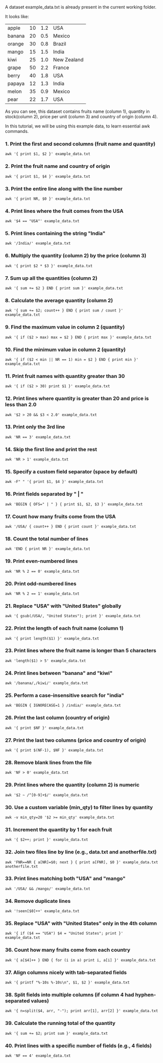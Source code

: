 
A dataset example_data.txt is already present in the current working folder.

It looks like:

|         |          |       |             |
|---------|----------|-------|-------------|
| apple   | 10       | 1.2   | USA         |
| banana  | 20       | 0.5   | Mexico      |
| orange  | 30       | 0.8   | Brazil      |
| mango   | 15       | 1.5   | India       |
| kiwi    | 25       | 1.0   | New Zealand |
| grape   | 50       | 2.2   | France      |
| berry   | 40       | 1.8   | USA         |
| papaya  | 12       | 1.3   | India       |
| melon   | 35       | 0.9   | Mexico      |
| pear    | 22       | 1.7   | USA         |


As you can see, this dataset contains fruits name (column 1), quantity in stock(column 2), price per unit (column 3) and country of origin (column 4).

In this tutorial, we will be using this example data, to learn essential awk commands.


### 1. Print the first and second columns (fruit name and quantity)
    awk '{ print $1, $2 }' example_data.txt

### 2. Print the fruit name and country of origin
    awk '{ print $1, $4 }' example_data.txt

### 3. Print the entire line along with the line number
    awk '{ print NR, $0 }' example_data.txt

### 4. Print lines where the fruit comes from the USA
    awk '$4 == "USA"' example_data.txt

### 5. Print lines containing the string "India"
    awk '/India/' example_data.txt

### 6. Multiply the quantity (column 2) by the price (column 3)
    awk '{ print $2 * $3 }' example_data.txt

### 7. Sum up all the quantities (column 2)
    awk '{ sum += $2 } END { print sum }' example_data.txt

### 8. Calculate the average quantity (column 2)
    awk '{ sum += $2; count++ } END { print sum / count }' example_data.txt

### 9. Find the maximum value in column 2 (quantity)
    awk '{ if ($2 > max) max = $2 } END { print max }' example_data.txt

### 10. Find the minimum value in column 2 (quantity)
    awk '{ if ($2 < min || NR == 1) min = $2 } END { print min }' example_data.txt

### 11. Print fruit names with quantity greater than 30
    awk '{ if ($2 > 30) print $1 }' example_data.txt

### 12. Print lines where quantity is greater than 20 and price is less than 2.0
    awk '$2 > 20 && $3 < 2.0' example_data.txt

### 13. Print only the 3rd line
    awk 'NR == 3' example_data.txt

### 14. Skip the first line and print the rest
    awk 'NR > 1' example_data.txt

### 15. Specify a custom field separator (space by default)
    awk -F" " '{ print $1, $4 }' example_data.txt

### 16. Print fields separated by " | "
    awk 'BEGIN { OFS=" | " } { print $1, $2, $3 }' example_data.txt

### 17. Count how many fruits come from the USA
    awk '/USA/ { count++ } END { print count }' example_data.txt

### 18. Count the total number of lines
    awk 'END { print NR }' example_data.txt

### 19. Print even-numbered lines
    awk 'NR % 2 == 0' example_data.txt

### 20. Print odd-numbered lines
    awk 'NR % 2 == 1' example_data.txt

### 21. Replace "USA" with "United States" globally
    awk '{ gsub(/USA/, "United States"); print }' example_data.txt

### 22. Print the length of each fruit name (column 1)
    awk '{ print length($1) }' example_data.txt

### 23. Print lines where the fruit name is longer than 5 characters
    awk 'length($1) > 5' example_data.txt

### 24. Print lines between "banana" and "kiwi"
    awk '/banana/,/kiwi/' example_data.txt

### 25. Perform a case-insensitive search for "india"
    awk 'BEGIN { IGNORECASE=1 } /india/' example_data.txt

### 26. Print the last column (country of origin)
    awk '{ print $NF }' example_data.txt

### 27. Print the last two columns (price and country of origin)
    awk '{ print $(NF-1), $NF }' example_data.txt

### 28. Remove blank lines from the file
    awk 'NF > 0' example_data.txt

### 29. Print lines where the quantity (column 2) is numeric
    awk '$2 ~ /^[0-9]+$/' example_data.txt

### 30. Use a custom variable (min_qty) to filter lines by quantity
    awk -v min_qty=20 '$2 >= min_qty' example_data.txt

### 31. Increment the quantity by 1 for each fruit
    awk '{ $2++; print }' example_data.txt

### 32. Join two files line by line (e.g., data.txt and anotherfile.txt)
    awk 'FNR==NR { a[NR]=$0; next } { print a[FNR], $0 }' example_data.txt anotherfile.txt

### 33. Print lines matching both "USA" and "mango"
    awk '/USA/ && /mango/' example_data.txt

### 34. Remove duplicate lines
    awk '!seen[$0]++' example_data.txt

### 35. Replace "USA" with "United States" only in the 4th column
    awk '{ if ($4 == "USA") $4 = "United States"; print }' example_data.txt

### 36. Count how many fruits come from each country
    awk '{ a[$4]++ } END { for (i in a) print i, a[i] }' example_data.txt

### 37. Align columns nicely with tab-separated fields
    awk '{ printf "%-10s %-10s\n", $1, $2 }' example_data.txt

### 38. Split fields into multiple columns (if column 4 had hyphen-separated values)
    awk '{ n=split($4, arr, "-"); print arr[1], arr[2] }' example_data.txt

### 39. Calculate the running total of the quantity
    awk '{ sum += $2; print sum }' example_data.txt

### 40. Print lines with a specific number of fields (e.g., 4 fields)
    awk 'NF == 4' example_data.txt


